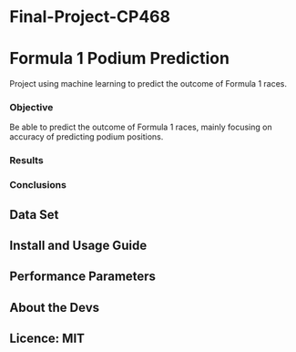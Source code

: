 # Final-Project-CP468
# Formula 1 Podium Prediction
Project using machine learning to predict the outcome of Formula 1 races.
### Objective
Be able to predict the outcome of Formula 1 races, mainly focusing on accuracy of predicting podium positions.
### Results

### Conclusions

## Data Set

## Install and Usage Guide

## Performance Parameters

## About the Devs

## Licence: MIT

